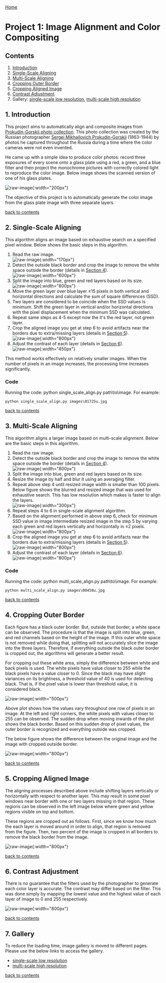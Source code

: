 [Home](https://kanishkegb.github.io/CSCI-6527-projects)

# Project 1: Image Alignment and Color Compositing
<a name="contents"></a>
## Contents
1. [Introduction](#intro)
2. [Single-Scale Aligning](#single-scale)
3. [Multi-Scale Aligning](#multi-scale)
4. [Cropping Outer Border](#crop)
5. [Cropping Aligned Image](#align-crop)
6. [Contrast Adjustment](#contrast)
7. Gallery: [single-scale low resolution](p1-low), [multi-scale high resolution](p1-high)

<a name="intro"></a>
## 1. Introduction

This project aims to automatically align and composite images from [ Prokudin-Gorskii photo collection](http://www.loc.gov/exhibits/empire/gorskii.html). This photo collection was created by the Russian photographer [Sergei Mikhailovich Prokudin-Gorskii](http://en.wikipedia.org/wiki/Prokudin-Gorskii) (1863-1944) by photos he captured throughout the Russia during a time where the color cameras were not even invented.

He came up with a simple idea to produce color photos: record three exposures of every scene onto a glass plate using a red, a green, and a blue filter and then project the monochrome pictures with correctly colored light to reproduce the color image. Below image shows the scanned version of one of his glass plates.

![raw-image](https://raw.githubusercontent.com/kanishkegb/CSCI-6527-projects/master/Project-1/aligned_images/report/1-raw.jpg){:width="200px"}

The objective of this project is to automatically generate the color image from the glass plate image with three separate layers.

[back to contents](#contents)

<a name="single-scale"></a>
## 2. Single-Scale Aligning

This algorithm aligns an image based on exhaustive search on a specified pixel window. Below shows the basic steps in this algorithm.

1. Read the raw image.  
![raw-image](https://raw.githubusercontent.com/kanishkegb/CSCI-6527-projects/master/Project-1/aligned_images/report/1-raw.jpg){:width="170px"}  
2. Detect the outside black border and crop the image to remove the white space outside the border (details in [Section 4](#crop)).  
![raw-image](https://raw.githubusercontent.com/kanishkegb/CSCI-6527-projects/master/Project-1/aligned_images/report/2-cropped.png){:width="600px"}  
3. Split the image into blue, green and red layers based on its size.  
![raw-image](https://raw.githubusercontent.com/kanishkegb/CSCI-6527-projects/master/Project-1/aligned_images/report/3-split.png){:width="800px"}  
4. Move the green layer over blue layer ±15 pixels in both vertical and horizontal directions and calculate the sum of square differences (SSD).
5. Two layers are considered to be coincide when the SSD values is minimum. Shift the green layer in vertical and/or horizontal directions with the pixel displacement when the minimum SSD was calculated.
6. Repeat same steps as 4-5 except now the it's the red layer, not green layer.
7. Crop the aligned image you get at step 6 to avoid artifacts near the borders due to extra/missing layers (details in [Section 5](#align-crop)).  
![raw-image](https://raw.githubusercontent.com/kanishkegb/CSCI-6527-projects/master/Project-1/aligned_images/report/4-aligned-cropped.png){:width="800px"}  
8. Adjust the contrast of each layer (details in [Section 6](#contrast)).  
![raw-image](https://raw.githubusercontent.com/kanishkegb/CSCI-6527-projects/master/Project-1/aligned_images/report/5-final.png){:width="450px"}  

This method works effectively on relatively smaller images. When the number of pixels in an image increases, the processing time increases significantly.

### Code
Running the code: python single_scale_align.py path\to\image.
For example:
```
python single_scale_align.py images\01725u.jpg
```

[back to contents](#contents)

<a name="multi-scale"></a>
## 3. Multi-Scale Aligning
This algorithm aligns a larger image based on multi-scale alignment. Below are the basic steps in this algorithm.

1. Read the raw image.
2. Detect the outside black border and crop the image to remove the white space outside the border (details in [Section 4](#crop)).  
![raw-image](https://raw.githubusercontent.com/kanishkegb/CSCI-6527-projects/master/Project-1/aligned_images/report/7-cropped.png){:width="800px"}  
3. Split the image into blue, green and red layers based on its size.
4. Resize the image by half and blur it using an averaging filter.
5. Repeat above step 4 until resized image width is smaller than 100 pixels. Below figure shows the blurred and resized image that was used for exhaustive search. This has low resolution which makes is faster to align the layers.  
![raw-image](https://raw.githubusercontent.com/kanishkegb/CSCI-6527-projects/master/Project-1/aligned_images/report/8-blurred.png){:width="300px"}  
6. Repeat steps 4 to 6 in single-scale alignment algorithm.
7. Based on the alignment performed in above step 6, check for minimum SSD value in image intermediate resized image in the step 5 by varying each green and red layers vertically and horizontally in ±2 pixels.  
![raw-image](https://raw.githubusercontent.com/kanishkegb/CSCI-6527-projects/master/Project-1/aligned_images/report/9-aligned.png){:width="800px"}  
8. Crop the aligned image you get at step 6 to avoid artifacts near the borders due to extra/missing layers (details in [Section 5](#align-crop)).  
![raw-image](https://raw.githubusercontent.com/kanishkegb/CSCI-6527-projects/master/Project-1/aligned_images/report/10-aligned-cropped.png){:width="800px"}
9. Adjust the contrast of each layer (details in [Section 6](#contrast)).  
![raw-image](https://raw.githubusercontent.com/kanishkegb/CSCI-6527-projects/master/Project-1/aligned_images/report/11-contrast.png){:width="800px"}


### Code
Running the code: python multi_scale_align.py path\to\image.
For example:
```
python multi_scale_align.py images\00458u.jpg
```

[back to contents](#contents)

<a name="crop"></a>
## 4. Cropping Outer Border

Each figure has a black outer border. But, outside that border, a white space can be observed. The procedure is that the image is split into blue, green, and red channels based on the height of the image. If this outer white space is not removed while doing that, splitting will not accurately slice the image into the three layers. Therefore, if everything outside the black outer border is cropped out, the algorithms will generate a better result.

For cropping out these white area, simply the difference between white and back pixels is used. The white pixels have value closer to 255 while the black pixels have a value closer to 0. Since the black may have slight variances on its brightness, a threshold value of 40 is used for detecting black. That is, if the pixel value is lower than threshold value, it is considered black.

![raw-image](https://raw.githubusercontent.com/kanishkegb/CSCI-6527-projects/master/Project-1/aligned_images/report/12-border-detect.png){:width="500px"}


Above plot shows how the values vary throughout one row of pixels in an image. At the left and right corners, the white pixels with values closer to 255 can be observed. The sudden drop when moving inwards of the plot shows the black border. Based on this sudden drop of pixel values, the outer border is recognized and everything outside was cropped.

The below figure shows the difference between the original image and the image with cropped outside border.

![raw-image](https://raw.githubusercontent.com/kanishkegb/CSCI-6527-projects/master/Project-1/aligned_images/report/7-cropped.png){:width="800px"}


[back to contents](#contents)

<a name="align-crop"></a>
## 5. Cropping Aligned Image

The aligning processes described above include shifting layers vertically or horizontally with respect to another layer. This may result in some pixel windows near border with one or two layers missing in that region. These regions can be observed in the left image below where green and yellow regions visible on top and bottom.

These regions are cropped out as follows. First, since we know how much the each layer is moved around in order to align, that region is removed from the figure. Then, two percent of the image is cropped in all borders to remove the black border from the image.

![raw-image](https://raw.githubusercontent.com/kanishkegb/CSCI-6527-projects/master/Project-1/aligned_images/report/10-aligned-cropped.png){:width="800px"}

[back to contents](#contents)

<a name="contrast"></a>
## 6. Contrast Adjustment

There is no guarantee that the filters used by the photographer to generate each color layer is accurate. The contrast may differ based on the filter. This was done simply by mapping the lowest value and the highest value of each layer of image to 0 and 255 respectively.   

![raw-image](https://raw.githubusercontent.com/kanishkegb/CSCI-6527-projects/master/Project-1/aligned_images/report/11-contrast.png){:width="800px"}


[back to contents](#contents)

## 7. Gallery

To reduce the loading time, image gallery is moved to different pages. Please use the below links to access the gallery.
  * [single-scale low resolution](p1-low)
  * [multi-scale high resolution](p1-high)

[back to contents](#contents)
